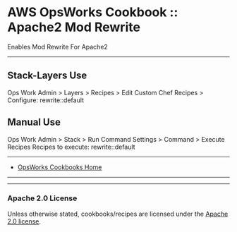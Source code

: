 # AWS OpsWorks Cookbook :: Apache2 Mod Rewrite

Enables Mod Rewrite For Apache2

----

## Stack-Layers Use

Ops Work Admin > Layers > Recipes > Edit
Custom Chef Recipes > Configure: rewrite::default

## Manual Use

Ops Work Admin > Stack > Run Command
Settings > Command > Execute Recipes
Recipes to execute: rewrite::default

----

* [OpsWorks Cookbooks Home](https://github.com/tribalNerd/aws-opsworks-cookbooks/)

----
----

### Apache 2.0 License

Unless otherwise stated, cookbooks/recipes are licensed under the [Apache 2.0 license](http://aws.amazon.com/apache-2-0/).